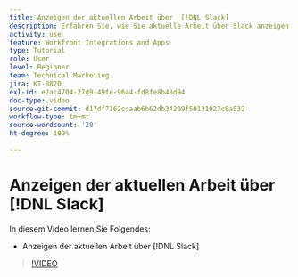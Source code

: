 ```yaml
---
title: Anzeigen der aktuellen Arbeit über  [!DNL Slack]
description: Erfahren Sie, wie Sie aktuelle Arbeit über Slack anzeigen können
activity: use
feature: Workfront Integrations and Apps
type: Tutorial
role: User
level: Beginner
team: Technical Marketing
jira: KT-8820
exl-id: e2ac4704-27d9-49fe-96a4-fd8fe8b48d94
doc-type: video
source-git-commit: d17df7162ccaab6b62db34209f50131927c0a532
workflow-type: tm+mt
source-wordcount: '28'
ht-degree: 100%

---
```


# Anzeigen der aktuellen Arbeit über [!DNL Slack]

In diesem Video lernen Sie Folgendes:

* Anzeigen der aktuellen Arbeit über [!DNL Slack]

>[!VIDEO](https://video.tv.adobe.com/v/335120/?quality=12&learn=on&enablevpops)
